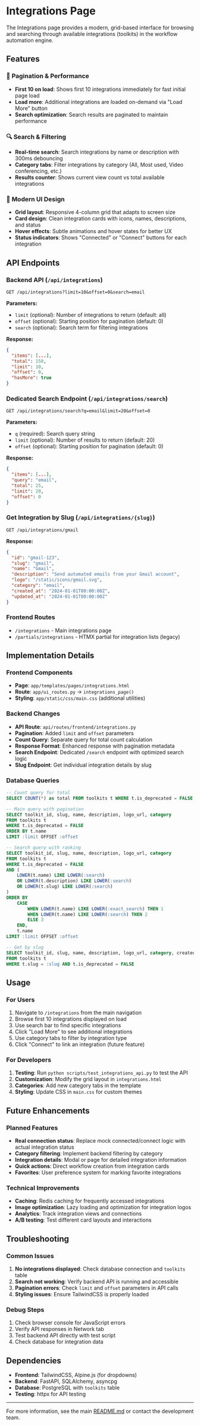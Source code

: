 # Integrations Page

The Integrations page provides a modern, grid-based interface for browsing and searching through available integrations (toolkits) in the workflow automation engine.

## Features

### 🎯 **Pagination & Performance**
- **First 10 on load**: Shows first 10 integrations immediately for fast initial page load
- **Load more**: Additional integrations are loaded on-demand via "Load More" button
- **Search optimization**: Search results are paginated to maintain performance

### 🔍 **Search & Filtering**
- **Real-time search**: Search integrations by name or description with 300ms debouncing
- **Category tabs**: Filter integrations by category (All, Most used, Video conferencing, etc.)
- **Results counter**: Shows current view count vs total available integrations

### 🎨 **Modern UI Design**
- **Grid layout**: Responsive 4-column grid that adapts to screen size
- **Card design**: Clean integration cards with icons, names, descriptions, and status
- **Hover effects**: Subtle animations and hover states for better UX
- **Status indicators**: Shows "Connected" or "Connect" buttons for each integration

## API Endpoints

### Backend API (`/api/integrations`)
```http
GET /api/integrations?limit=10&offset=0&search=email
```

**Parameters:**
- `limit` (optional): Number of integrations to return (default: all)
- `offset` (optional): Starting position for pagination (default: 0)
- `search` (optional): Search term for filtering integrations

**Response:**
```json
{
  "items": [...],
  "total": 150,
  "limit": 10,
  "offset": 0,
  "hasMore": true
}
```

### Dedicated Search Endpoint (`/api/integrations/search`)
```http
GET /api/integrations/search?q=email&limit=20&offset=0
```

**Parameters:**
- `q` (required): Search query string
- `limit` (optional): Number of results to return (default: 20)
- `offset` (optional): Starting position for pagination (default: 0)

**Response:**
```json
{
  "items": [...],
  "query": "email",
  "total": 25,
  "limit": 20,
  "offset": 0
}
```

### Get Integration by Slug (`/api/integrations/{slug}`)
```http
GET /api/integrations/gmail
```

**Response:**
```json
{
  "id": "gmail-123",
  "slug": "gmail",
  "name": "Gmail",
  "description": "Send automated emails from your Gmail account",
  "logo": "/static/icons/gmail.svg",
  "category": "email",
  "created_at": "2024-01-01T00:00:00Z",
  "updated_at": "2024-01-01T00:00:00Z"
}
```

### Frontend Routes
- `/integrations` - Main integrations page
- `/partials/integrations` - HTMX partial for integration lists (legacy)

## Implementation Details

### Frontend Components
- **Page**: `app/templates/pages/integrations.html`
- **Route**: `app/ui_routes.py` → `integrations_page()`
- **Styling**: `app/static/css/main.css` (additional utilities)

### Backend Changes
- **API Route**: `api/routes/frontend/integrations.py`
- **Pagination**: Added `limit` and `offset` parameters
- **Count Query**: Separate query for total count calculation
- **Response Format**: Enhanced response with pagination metadata
- **Search Endpoint**: Dedicated `/search` endpoint with optimized search logic
- **Slug Endpoint**: Get individual integration details by slug

### Database Queries
```sql
-- Count query for total
SELECT COUNT(*) as total FROM toolkits t WHERE t.is_deprecated = FALSE

-- Main query with pagination
SELECT toolkit_id, slug, name, description, logo_url, category 
FROM toolkits t 
WHERE t.is_deprecated = FALSE 
ORDER BY t.name 
LIMIT :limit OFFSET :offset

-- Search query with ranking
SELECT toolkit_id, slug, name, description, logo_url, category
FROM toolkits t
WHERE t.is_deprecated = FALSE
AND (
    LOWER(t.name) LIKE LOWER(:search) 
    OR LOWER(t.description) LIKE LOWER(:search)
    OR LOWER(t.slug) LIKE LOWER(:search)
)
ORDER BY 
    CASE 
        WHEN LOWER(t.name) LIKE LOWER(:exact_search) THEN 1
        WHEN LOWER(t.name) LIKE LOWER(:search) THEN 2
        ELSE 3
    END,
    t.name
LIMIT :limit OFFSET :offset

-- Get by slug
SELECT toolkit_id, slug, name, description, logo_url, category, created_at, updated_at
FROM toolkits t
WHERE t.slug = :slug AND t.is_deprecated = FALSE
```

## Usage

### For Users
1. Navigate to `/integrations` from the main navigation
2. Browse first 10 integrations displayed on load
3. Use search bar to find specific integrations
4. Click "Load More" to see additional integrations
5. Use category tabs to filter by integration type
6. Click "Connect" to link an integration (future feature)

### For Developers
1. **Testing**: Run `python scripts/test_integrations_api.py` to test the API
2. **Customization**: Modify the grid layout in `integrations.html`
3. **Categories**: Add new category tabs in the template
4. **Styling**: Update CSS in `main.css` for custom themes

## Future Enhancements

### Planned Features
- **Real connection status**: Replace mock connected/connect logic with actual integration status
- **Category filtering**: Implement backend filtering by category
- **Integration details**: Modal or page for detailed integration information
- **Quick actions**: Direct workflow creation from integration cards
- **Favorites**: User preference system for marking favorite integrations

### Technical Improvements
- **Caching**: Redis caching for frequently accessed integrations
- **Image optimization**: Lazy loading and optimization for integration logos
- **Analytics**: Track integration views and connections
- **A/B testing**: Test different card layouts and interactions

## Troubleshooting

### Common Issues
1. **No integrations displayed**: Check database connection and `toolkits` table
2. **Search not working**: Verify backend API is running and accessible
3. **Pagination errors**: Check `limit` and `offset` parameters in API calls
4. **Styling issues**: Ensure TailwindCSS is properly loaded

### Debug Steps
1. Check browser console for JavaScript errors
2. Verify API responses in Network tab
3. Test backend API directly with test script
4. Check database for integration data

## Dependencies

- **Frontend**: TailwindCSS, Alpine.js (for dropdowns)
- **Backend**: FastAPI, SQLAlchemy, asyncpg
- **Database**: PostgreSQL with `toolkits` table
- **Testing**: httpx for API testing

---

For more information, see the main [README.md](../README.md) or contact the development team.
